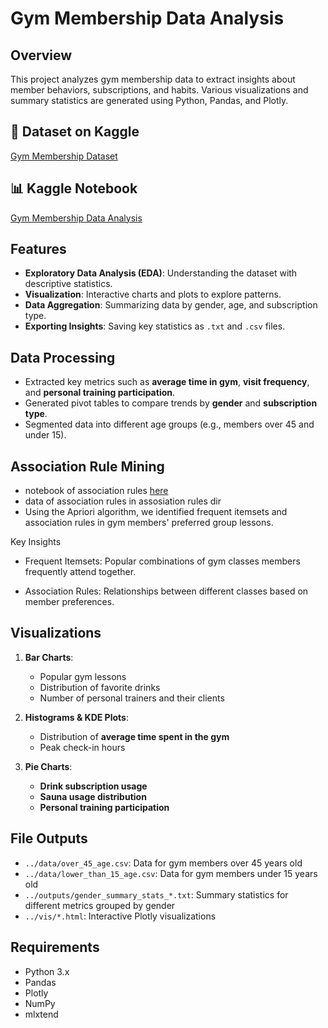 # Gym Membership Data Analysis  

## Overview  
This project analyzes gym membership data to extract insights about member behaviors, subscriptions, and habits. Various visualizations and summary statistics are generated using Python, Pandas, and Plotly.  
## 📌 Dataset on Kaggle  
[Gym Membership Dataset](https://www.kaggle.com/datasets/ka66ledata/gym-membership-dataset)  

## 📊 Kaggle Notebook  
[Gym Membership Data Analysis](https://www.kaggle.com/code/abdulrhmaneldeeb/gym-eda0)  

## Features  
- **Exploratory Data Analysis (EDA)**: Understanding the dataset with descriptive statistics.  
- **Visualization**: Interactive charts and plots to explore patterns.  
- **Data Aggregation**: Summarizing data by gender, age, and subscription type.  
- **Exporting Insights**: Saving key statistics as `.txt` and `.csv` files.  

## Data Processing  
- Extracted key metrics such as **average time in gym**, **visit frequency**, and **personal training participation**.  
- Generated pivot tables to compare trends by **gender** and **subscription type**.  
- Segmented data into different age groups (e.g., members over 45 and under 15).  
## Association Rule Mining
- notebook of association rules [here](notebooks/assosiation_rules_.ipynb)
- data of association rules in assosiation rules dir
- Using the Apriori algorithm, we identified frequent itemsets and association rules in gym members' preferred group lessons.

Key Insights

- Frequent Itemsets: Popular combinations of gym classes members frequently attend together.

- Association Rules: Relationships between different classes based on member preferences.

## Visualizations  
1. **Bar Charts**:  
   - Popular gym lessons  
   - Distribution of favorite drinks  
   - Number of personal trainers and their clients  

2. **Histograms & KDE Plots**:  
   - Distribution of **average time spent in the gym**  
   - Peak check-in hours  

3. **Pie Charts**:  
   - **Drink subscription usage**  
   - **Sauna usage distribution**  
   - **Personal training participation**  

## File Outputs  
- `../data/over_45_age.csv`: Data for gym members over 45 years old  
- `../data/lower_than_15_age.csv`: Data for gym members under 15 years old  
- `../outputs/gender_summary_stats_*.txt`: Summary statistics for different metrics grouped by gender  
- `../vis/*.html`: Interactive Plotly visualizations  

## Requirements  
- Python 3.x  
- Pandas  
- Plotly  
- NumPy  
- mlxtend

